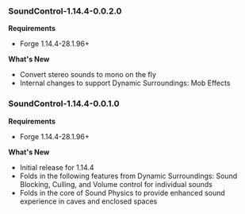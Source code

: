 ### SoundControl-1.14.4-0.0.2.0
**Requirements**
* Forge 1.14.4-28.1.96+

**What's New**
* Convert stereo sounds to mono on the fly
* Internal changes to support Dynamic Surroundings: Mob Effects

### SoundControl-1.14.4-0.0.1.0
**Requirements**
* Forge 1.14.4-28.1.96+

**What's New**
* Initial release for 1.14.4
* Folds in the following features from Dynamic Surroundings: Sound Blocking, Culling, and Volume control for individual sounds
* Folds in the core of Sound Physics to provide enhanced sound experience in caves and enclosed spaces
